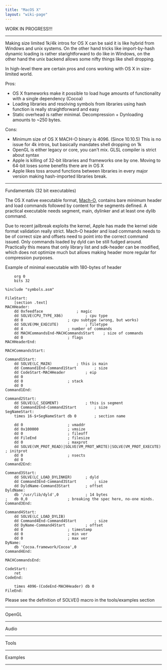 ```yaml
---
title: "MacOS X"
layout: "wiki-page"
---
```


WORK IN PROGRESS!!!

* * *

Making size limited 1k/4k intros for OS X can be said it is like hybrid from Windows and unix systems. On the other hand tricks like import-by-hash dynamic loading is rather starightforward to do like in Windows, on the other hand the unix backend allows some nifty things like shell dropping.

In high-level there are certain pros and cons working with OS X in size-limited world.

Pros:

* OS X frameworks make it possible to load huge amounts of functionality with a single dependency (Cocoa)
* Loading libraries and resolving symbols from libraries using hash function is really straightforward and easy
* Static overhead is rather minimal. Decompression + Dynloading amounts to ~250 bytes.

Cons:

* Minimum size of OS X MACH-O binary is 4096. (Since 10.10.5) This is no issue for 4k intros, but basically mandates shell dropping on 1k
* OpenGL is either legacy or core, you can't mix. GLSL compiler is strict about syntax
* Apple is killing of 32-bit libraries and frameworks one by one. Moving to 64-bit loses some benefits there are in OS X
* Apple likes toss around functions between libraries in every major version making hash-imported libraries break.

* * *

Fundamentals (32 bit executables)

The OS X native executable format, [Mach-O](http://developer.apple.com/documentation/DeveloperTools/Conceptual/MachORuntime/index.html), contains bare minimum header and load commands followed by content for the segments defined. A practical executable needs segment, main, dylinker and at least one dylib command.

Due to recent jailbreak exploits the kernel, Apple has made the kernel side format validation really strict. Mach-O header and load commands needs to be of correct size and offsets need to point into the correct command issued. Only commands loaded by dyld can be still fudged around. Practically this means that only library list and sdk-header can be modified, which does not optimize much but allows making header more regular for compression purposes.

Example of minimal executable with 180-bytes of header

```Assembly
	org 0
	bits 32

%include "symbols.asm"

FileStart:
	[section .text]
MACHHeader:
	dd 0xfeedface				; magic
	dd SOLVE(CPU_TYPE_X86)			; cpu type
	dd 0					; cpu subtype (wrong, but works)
	dd SOLVE(MH_EXECUTE)			; filetype
	dd 4					; number of commands
	dd MACHCommandsEnd-MACHCommandsStart	; size of commands
	dd 0					; flags
MACHHeaderEnd:

MACHCommandsStart:

Command1Start:
	dd SOLVE(LC_MAIN)			; this is main
	dd Command1End-Command1Start		; size
	dd CodeStart-MACHHeader			; eip
	dd 0
	dd 0					; stack
	dd 0
Command1End:

Command2Start:
	dd SOLVE(LC_SEGMENT)			; this is segment
	dd Command2End-Command2Start		; size
SegNameStart:
	times 16-$+SegNameStart db 0		; section name

	dd 0					; vmaddr
	dd 0x100000				; vmsize
	dd 0					; fileoff
	dd FileEnd				; filesize
	dd 0					; maxprot
	dd SOLVE(VM_PROT_READ)|SOLVE(VM_PROT_WRITE)|SOLVE(VM_PROT_EXECUTE) ; initprot
	dd 0					; nsects
	dd 0
Command2End:

Command3Start:
	dd SOLVE(LC_LOAD_DYLINKER)		; dyld
	dd Command3End-Command3Start		; size
	dd DyldName-Command3Start		; offset
DyldName:
	db '/usr/lib/dyld',0			; 14 bytes
;	db 0,0					; breaking the spec here, no-one minds.
Command3End:

Command4Start:
	dd SOLVE(LC_LOAD_DYLIB)
	dd Command4End-Command4Start		; size
	dd DyName-Command4Start			; offset
	dd 0					; timestamp
	dd 0					; min ver
	dd 0 					; max ver
DyName:
	db 'Cocoa.framework/Cocoa',0
Command4End:

MACHCommandsEnd:

CodeStart:
	ret
CodeEnd:

	times 4096-(CodeEnd-MACHHeader) db 0
FileEnd:
```

Please see the definition of SOLVE() macro in the tools/examples section


* * *

OpenGL

* * *

Audio

* * *

Tools

* * *

Examples

* * *